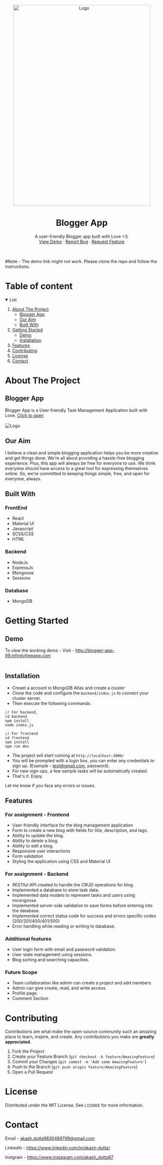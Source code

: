 <p align="center">
  <a href="http://blogger-app-99.infinityfreeapp.com">
    <img src="./assets/BlogApp.JPG" alt="Logo" width="450" height="660">
  </a>

  <h1 align="center">Blogger App</h1>

  <p align="center">
    A user-friendly Blogger app built with Love <3.
    <br />
    <a href="http://blogger-app-99.infinityfreeapp.com">View Demo</a>
    ·
    <a href="https://github.com/akash-dutta-dev/BloggerApp/issues">Report Bug</a>
    ·
    <a href="https://github.com/akash-dutta-dev/BloggerApp/issues">Request Feature</a>
  </p>
</p>
<br><br>
#Note - The demo link might not work. Please clone the repo and follow the instructions.
 <br>     
      
<!-- TABLE OF CONTENTS -->
# Table of content
<details open="open">
  <summary>List</summary>
  <ol>
    <li>
      <a href="#about-the-project">About The Project</a>
      <ul>
        <li><a href="#blogger-app">Blogger App</a></li>
        <li><a href="#our-aim">Our Aim</a></li>
        <li><a href="#built-with">Built With</a></li>
      </ul>
    </li>
    <li>
      <a href="#getting-started">Getting Started</a>
      <ul>
        <li><a href="#prerequisites">Demo</a></li>
        <li><a href="#installation">Installation</a></li>
      </ul>
    </li>
    <li><a href="#features">Features</a></li>
    <li><a href="#contributing">Contributing</a></li>
    <li><a href="#license">License</a></li>
    <li><a href="#contact">Contact</a></li>
  </ol>
</details>

<!-- ABOUT THE PROJECT -->

# About The Project

## Blogger App

Blogger App is a User-friendly Task Management Application built with Love. [Click to open](http://blogger-app-99.infinityfreeapp.com)
<br><br>
<img src="./assets/mobile.JPG" alt="Logo">

## Our Aim

I believe a clean and simple blogging application helps you be more creative and get things done. We're all about providing a hassle-free blogging experience. Plus, this app will always be free for everyone to use. We think everyone should have access to a great tool for expressing themselves online. So, we're committed to keeping things simple, free, and open for everyone, always.

## Built With

### FrontEnd

- React
- Material UI
- Javascript
- SCSS/CSS
- HTML

### Backend

- NodeJs
- ExpressJs
- Mongoose
- Sessions

### Database

- MongoDB

<!-- Getting Started -->

# Getting Started

## Demo

To view the working demo -
Visit - http://blogger-app-99.infinityfreeapp.com
<br><br>

## Installation

- Creaet a account in MongoDB Atlas and create a cluster
- Clone the code and configure the `backend/index.js` to connect your cluster server.
- Then execute the following commands.

```
// For backend,
cd backend
npm install
node index.js

// For frontend
cd frontend
npm install
npm run dev
```

- The project will start running at `http://localhost:3000/`
- You will be prompted with a login box, you can enter any credentials to sign up. (Example - test@gmail.com, password).
- For new sign-ups, a few sample tasks will be automatically created.
- That's it. Enjoy.
  <br>

Let me know if you face any errors or issues.

## Features

### For assignment - Frontend

- User-friendly interface for the blog management application
- Form to create a new blog with fields for title, description, and tags.
- Ability to update the blog.
- Ability to delete a blog.
- Ability to edit a blog.
- Responsive user interactions
- Form validation
- Styling the application using CSS and Material UI

### For assignment - Backend

- RESTful API created to handle the CRUD operations for blog.
- Implemented a database to store task data.
- Implemented data models to represent tasks and users using moongoose
- Implemented server-side validation to save forms before entering into the database.
- Implemented correct status code for success and errors specific codes (200/201/400/401/500)
- Error handling while reading or writing to database.

### Additional features

- User login form with email and password validation.
- User state management using sessions.
- Blog sorting and searching capacities.

### Future Scope

- Team collaboration like admin can create a project and add members
- Admin can give create, read, and write access.
- Profile page.
- Comment Section

<!-- CONTRIBUTING -->

# Contributing

Contributions are what make the open-source community such an amazing place to learn, inspire, and create. Any contributions you make are **greatly appreciated**.

1. Fork the Project
2. Create your Feature Branch (`git checkout -b feature/AmazingFeature`)
3. Commit your Changes (`git commit -m 'Add some AmazingFeature'`)
4. Push to the Branch (`git push origin feature/AmazingFeature`)
5. Open a Pull Request

<!-- LICENSE -->

# License

Distributed under the MIT License. See `LICENSE` for more information.

<!-- CONTACT -->

# Contact

Email - akash.dutta9830489799@gmail.com

LinkedIn - https://www.linkedin.com/in/akash-dutta/

Instgram - https://www.instagram.com/akash_dutta97
